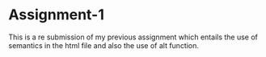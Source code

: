 # Assignment-1

This is a re submission of my previous assignment which entails the use of semantics in the html file and also the use of alt function.
